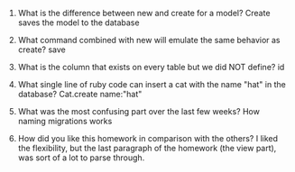 1. What is the difference between new and create for a model?
Create saves the model to the database

2. What command combined with new will emulate the same behavior as create?
save

3. What is the column that exists on every table but we did NOT define?
id

4. What single line of ruby code can insert a cat with the name "hat" in the database?
Cat.create name:"hat"

5. What was the most confusing part over the last few weeks?
How naming migrations works

6. How did you like this homework in comparison with the others?
I liked the flexibility, but the last paragraph of the homework (the view part), was sort of a lot to parse through.
